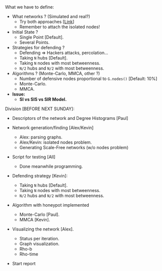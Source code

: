 What we have to define:

- What networks ? (Simulated and real?)
    * Try both approaches [[Link](http://networkrepository.com/tech-routers-rf.php)]
    * Remember to attach the isolated nodes!
- Initial State ?
    * Single Point [Default].
    * Several Points.
- Strategies for defending ?
    * Defending => Hackers attacks, percolation...
    * Taking `N` hubs [Default].
    * Taking `N` nodes with most betweenness.
    * `N/2` hubs and `N/2` with most betweenness.
- Algorithms ? (Monte-Carlo, MMCA, other ?)
    * Number of defensive nodes proportional to `G.nodes()` [Default: 10%]
    * Monte-Carlo.
    * MMCA.
- **Issue:**
    * **SI vs SIS vs SIR Model.**

Division [BEFORE NEXT SUNDAY]:

- Descriptors of the network and Degree Histograms [Paul]
- Network generation/finding [Alex/Kevin]
    - Alex: parsing graphs.
    - Alex/Kevin: isolated nodes problem.
    - Generating Scale-Free networks (w/o nodes problem)
- Script for testing [All]
    - Done meanwhile programming.
- Defending strategy [Kevin]:
  * Taking `N` hubs [Default].
  * Taking `N` nodes with most betweenness.
  * `N/2` hubs and `N/2` with most betweenness.
- Algorithm with honeypot implemented
  * Monte-Carlo [Paul].
  * MMCA [Kevin].
- Visualizing the network [Alex].
  * Status per iteration.
  * Graph visualization.
  * Rho-b
  * Rho-time
  
  
- Start report
